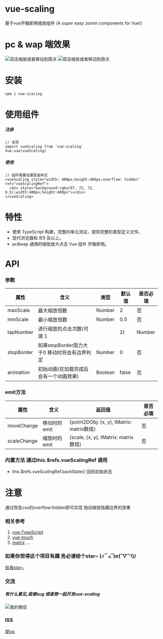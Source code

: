# vue-scaling
基于vue开箱即用缩放组件
(A super easy zomm components for Vue!)
# pc & wap 端效果
![双击缩放或者移动到原点](https://1img.evente.cn/84/23/24/91d3e0e8561ea75bf9e4adcfdf.jpg?imageView2/2/w/740)
![双击缩放或者移动到原点](https://0img.evente.cn/69/1e/19/bcfd8bc55db61d537324789c18.jpg?imageView2/2/w/740)
# 安装
```
npm i vue-scaling
```
# 使用组件
##### 注册
```
// 全局
import vueScaling from 'vue-scaling'
Vue.use(vueScaling)
```

##### 使用
```
// 组件需要设置宽高样式
<vueScaling style="width: 400px;height:400px;overflow: hidden" ref="vueScalingRef">
  <div style="background:rgba(97, 72, 72, 0.5);width:400px;height:400px"></div>
</vueScaling>
```

# 特性
- 使用 TypeScript 构建，完整的单元测试，提供完整的类型定义文件。
- 现代浏览器和 IE9 及以上。
- pc&wap 通用的缩放放大点击 Vue 组件 开箱即用。

# API
### 参数
属性 | 含义 |  类型 |默认值 | 是否必填
---|---|---|---|---
maxScale| 最大缩放倍数 | Number | 2 | 否|
minScale| 最小缩放倍数 | Number | 0.5 | 否|
tapNumber| 进行缩放的点击次数(可填 1 || 2) | Number | 2 | 否|
stopBorder| 如果stopBorder阻力大于0 移动时将会有边界判定 | Number | 0 | 否|
animation | 初始动画(在加载完成后会有一个动画效果) | Boolean | false | 否|

### emit方法
属性 | 含义 |  返回值 | 是否必填
---|---|---|---
moveChange| 移动时的emit | {point2DObj: {x, y}, tMatrix: matrix数组} |  否 |
scaleChange| 缩放时的emit | {scale, {x, y}, tMatrix: matrix数组} |  否 |

### 内置方法 通过this.$refs.vueScalingRef 调用
- this.$refs.vueScalingRef.backState() 回到初始状态

# 注意
通过改变css的overflow:hidden即可实现 拖动缩放隐藏边界的效果

### 相关参考
1. [vue-TypeScript](https://cn.vuejs.org/v2/guide/typescript.html) 
2. [vue-touch](https://github.com/vuejs/vue-touch)
3. [matrix](https://www.jianshu.com/p/956d54376338) 
...

### 如果你觉得这个项目有趣 务必请给个star~ (҂‾ ▵‾)σ(˚▽˚’!)/
[给我star~](https://github.com/whorcare/vue-scaling)

### 交流
##### 有什么意见,或者bug 或者想一起开发vue-scaling
![我的微信](https://0img.evente.cn/0f/41/65/8ad030fc5d9f82f6345b3d6e7c.jpg?imageView2/2/w/220)

### ISS
[提iss](https://github.com/whorcare/vue-scaling/issues/new)
